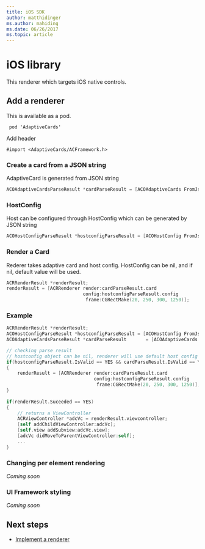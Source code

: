 ```yaml
---
title: iOS SDK
author: matthidinger
ms.author: mahiding
ms.date: 06/26/2017
ms.topic: article
---
```


# iOS library
This renderer which targets iOS native controls.

## Add a renderer
This is available as a pod.
```console
 pod 'AdaptiveCards'
```
Add header
```Objective C
#import <AdaptiveCards/ACFramework.h>
```
### Create a card from a JSON string
AdaptiveCard is generated from JSON string
```Objective-C
ACOAdaptiveCardsParseResult *cardParseResult = [ACOAdaptiveCards FromJson:jsonStr];
```


### HostConfig
Host can be configured through HostConfig which can be generated by JSON string
```Objective-C
ACOHostConfigParseResult *hostconfigParseResult = [ACOHostConfig FromJson:self.hostconfig];
```


### Render a Card
Rederer takes adaptive card and host config. HostConfig can be nil, and if nil, default value will be used.
```Objective-C
ACRRenderResult *renderResult;
renderResult = [ACRRenderer render:cardParseResult.card
                            config:hostconfigParseResult.config
                             frame:CGRectMake(20, 250, 300, 1250)];
```


### Example
```Objective-C
ACRRenderResult *renderResult;
ACOHostConfigParseResult *hostconfigParseResult = [ACOHostConfig FromJson:self.hostconfig];
ACOAdaptiveCardsParseResult *cardParseResult       = [ACOAdaptiveCards FromJson:jsonStr];

// checking parse result
// hostconfig object can be nil, renderer will use default host config value in such case 
if(hostconfigParseResult.IsValid == YES && cardParseResult.IsValid == YES)
{
    renderResult = [ACRRenderer render:cardParseResult.card
                                config:hostconfigParseResult.config
                                 frame:CGRectMake(20, 250, 300, 1250)];
}	
    
if(renderResult.Suceeded == YES)
{
    // returns a ViewController
    ACRViewController *adcVc = renderResult.viewcontroller;
    [self addChildViewController:adcVc];
    [self.view addSubview:adcVc.view];
    [adcVc didMoveToParentViewController:self];
    ...
}
```


### Changing per element rendering
*Coming soon*


### UI Framework styling
*Coming soon*


## Next steps

* [Implement a renderer](../ImplementingRenderer.md) 


